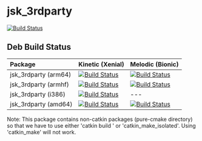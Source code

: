 # jsk_3rdparty

[![Build Status](https://travis-ci.org/jsk-ros-pkg/jsk_3rdparty.svg?branch=master)](https://travis-ci.org/jsk-ros-pkg/jsk_3rdparty)


## Deb Build Status

[//]: # (!!DO NOT EDIT !!)

[//]: # (THIS SECTION IS AUTOMATICALLY GENERATED BY)

[//]: # (rosrun jsk_tools generate_deb_status_table.py jsk_3rdparty)


| Package              | Kinetic (Xenial)                                                                                                                                                                                     | Melodic (Bionic)                                                                                                                                                                                     |
|:---------------------|:-----------------------------------------------------------------------------------------------------------------------------------------------------------------------------------------------------|:-----------------------------------------------------------------------------------------------------------------------------------------------------------------------------------------------------|
| jsk_3rdparty (arm64) | [![Build Status](http://build.ros.org/job/Kbin_uxv8_uXv8__jsk_3rdparty__ubuntu_xenial_arm64__binary/badge/icon)](http://build.ros.org/job/Kbin_uxv8_uXv8__jsk_3rdparty__ubuntu_xenial_arm64__binary) | [![Build Status](http://build.ros.org/job/Mbin_ubv8_uBv8__jsk_3rdparty__ubuntu_bionic_arm64__binary/badge/icon)](http://build.ros.org/job/Mbin_ubv8_uBv8__jsk_3rdparty__ubuntu_bionic_arm64__binary) |
| jsk_3rdparty (armhf) | [![Build Status](http://build.ros.org/job/Kbin_uxhf_uXhf__jsk_3rdparty__ubuntu_xenial_armhf__binary/badge/icon)](http://build.ros.org/job/Kbin_uxhf_uXhf__jsk_3rdparty__ubuntu_xenial_armhf__binary) | [![Build Status](http://build.ros.org/job/Mbin_ubhf_uBhf__jsk_3rdparty__ubuntu_bionic_armhf__binary/badge/icon)](http://build.ros.org/job/Mbin_ubhf_uBhf__jsk_3rdparty__ubuntu_bionic_armhf__binary) |
| jsk_3rdparty (i386)  | [![Build Status](http://build.ros.org/job/Kbin_uX32__jsk_3rdparty__ubuntu_xenial_i386__binary/badge/icon)](http://build.ros.org/job/Kbin_uX32__jsk_3rdparty__ubuntu_xenial_i386__binary)             | ---                                                                                                                                                                                                  |
| jsk_3rdparty (amd64) | [![Build Status](http://build.ros.org/job/Kbin_uX64__jsk_3rdparty__ubuntu_xenial_amd64__binary/badge/icon)](http://build.ros.org/job/Kbin_uX64__jsk_3rdparty__ubuntu_xenial_amd64__binary)           | [![Build Status](http://build.ros.org/job/Mbin_uB64__jsk_3rdparty__ubuntu_bionic_amd64__binary/badge/icon)](http://build.ros.org/job/Mbin_uB64__jsk_3rdparty__ubuntu_bionic_amd64__binary)           |

[//]: #

Note: 
  This package contains non-catkin packages (pure-cmake directory) so that we have to use either 'catkin build ' or 'catkin_make_isolated'. Using 'catkin_make' will not work.
